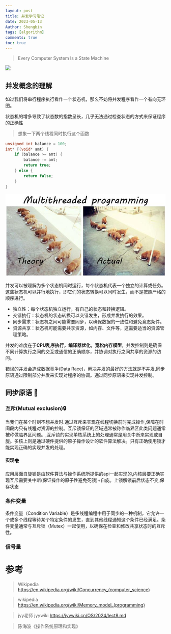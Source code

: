 ```yaml
---
layout: post
title: 并发学习笔记 
date: 2023-05-13
Author: Shengbin 
tags: [algorithm]
comments: true
toc: true
---
```


>Every Computer System Is a State Machine


![](https://upload.wikimedia.org/wikipedia/commons/e/ea/AmdahlsLaw.svg)



## 并发概念的理解

如过我们将串行程序执行看作一个状态机，那么不妨将并发程序看作一个有向无环图。

状态机的增多导致了状态数的指数呈长，几乎无法通过检查状态的方式来保证程序的正确性


>想象一下两个线程同时执行这个函数

```cpp
unsigned int balance = 100;
int* T(void* amt) {
    if (balance >= amt) {
        balance -= amt;
        return true;
    } else {
        return false;
    }
}

```

![](https://github.com/hashcowuwu/blog/blob/master/images/multithreaded-programming.jpg)

并发可以被理解为多个状态机同时运行，每个状态机代表一个独立的计算或任务。这些状态机可以并行地执行，即它们的状态转换可以同时发生，而不是按照严格的顺序进行。

* 独立性：每个状态机独立运行，有自己的状态和转换逻辑。
* 交错执行：状态机的状态转换可以交错发生，形成并发执行的效果。
* 同步需求：状态机之间可能需要同步，以确保数据的一致性和避免竞态条件。
* 资源共享：状态机可能需要共享资源，如内存、文件等，这需要适当的资源管理策略。

并发的难度在于**CPU乱序执行，编译器优化，宽松内存模型**，并发控制则是确保不同计算执行之间的交互或通信的正确顺序，并协调对执行之间共享的资源的访问。




错误的并发会造成数据竞争(Data Race)，解决并发的最好的方法就是不并发,同步原语通过限制部分并发来实现对程序的协调。通过同步原语来实现并发控制。

## 同步原语 🍏

### 互斥(Mutual exclusion)🔒

当我们在某个时刻不想并发时.通过互斥来实现在线程切换前时完成操作,保障在时间段内只有线程对资源的控制。互斥锁保证的区域通常被称作临界区此类问题通常被称做临界区问题。,互斥锁的实现单核系统上的处理通常是用关中断来实现或自旋。多核上则是通过硬件提供的原子操作设计的软件算法解决。只有正确使用锁才能实现正确的实现并发的处理。

#### 实现🌪

应用层面自旋锁是由软件算法与操作系统所提供的api一起实现的,内核层要正确实现互斥需要关中断(保证操作的原子性避免死锁)+自旋。上锁解锁前后状态不变,保存状态

### 条件变量

条件变量（Condition Variable）是多线程编程中用于同步的一种机制，它允许一个或多个线程等待某个特定条件的发生，直到其他线程通知这个条件已经满足。条件变量通常与互斥锁（Mutex）一起使用，以确保在检查和修改共享状态时的互斥性。


### 信号量















# 参考

>Wikipedia  https://en.wikipedia.org/wiki/Concurrency_(computer_science)

>wikipedia https://en.wikipedia.org/wiki/Memory_model_(programming)  

>jyy老师 jyywiki https://jyywiki.cn/OS/2024/lect8.md

>陈海波《操作系统原理和实现》

